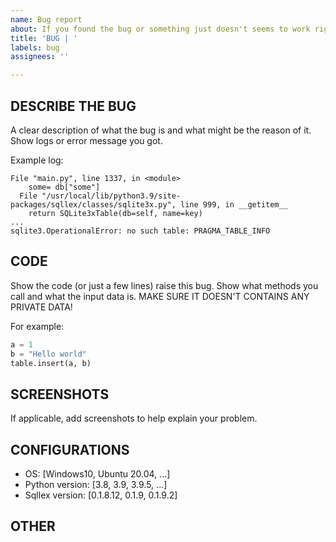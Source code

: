 ```yaml
---
name: Bug report
about: If you found the bug or something just doesn't seems to work right
title: 'BUG | '
labels: bug
assignees: ''

---
```


## DESCRIBE THE BUG
A clear description of what the bug is and what might be the reason of it.
Show logs or error message you got.

Example log:
```
File "main.py", line 1337, in <module>
    some= db["some"]
  File "/usr/local/lib/python3.9/site-packages/sqllex/classes/sqlite3x.py", line 999, in __getitem__
    return SQLite3xTable(db=self, name=key)
...
sqlite3.OperationalError: no such table: PRAGMA_TABLE_INFO
```


## CODE
Show the code (or just a few lines) raise this bug. Show what methods you call and what the input data is. MAKE SURE IT DOESN'T CONTAINS ANY PRIVATE DATA! 

For example:
```python
a = 1
b = "Hello world"
table.insert(a, b)
```


## SCREENSHOTS
If applicable, add screenshots to help explain your problem.


## CONFIGURATIONS
 - OS: [Windows10, Ubuntu 20.04, ...]
 - Python version: [3.8, 3.9, 3.9.5, ...]
 - Sqllex version: [0.1.8.12, 0.1.9, 0.1.9.2]

## OTHER

